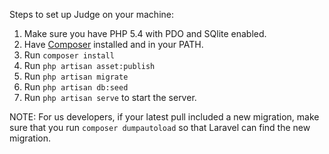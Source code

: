 Steps to set up Judge on your machine:

1. Make sure you have PHP 5.4 with PDO and SQlite enabled.
2. Have [Composer](getcomposer.org) installed and in your PATH.
3. Run ```composer install``` 
4. Run ```php artisan asset:publish```
5. Run ```php artisan migrate```
6. Run ```php artisan db:seed```
7. Run ```php artisan serve``` to start the server.

NOTE: For us developers, if your latest pull included a new migration, make sure that you run
```composer dumpautoload``` so that Laravel can find the new migration.
